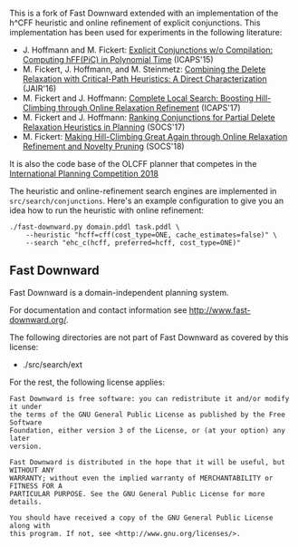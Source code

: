 This is a fork of Fast Downward extended with an implementation of the h^CFF heuristic and online refinement of explicit conjunctions. This implementation has been used for experiments in the following literature:

* J. Hoffmann and M. Fickert: [Explicit Conjunctions w/o Compilation: Computing hFF(PiC) in Polynomial Time](http://fai.cs.uni-saarland.de/hoffmann/papers/icaps15b.pdf) (ICAPS'15)
* M. Fickert, J. Hoffmann, and M. Steinmetz: [Combining the Delete Relaxation with Critical-Path Heuristics: A Direct Characterization](http://fai.cs.uni-saarland.de/hoffmann/papers/jair16.pdf) (JAIR'16)
* M. Fickert and J. Hoffmann: [Complete Local Search: Boosting Hill-Climbing through Online Relaxation Refinement](http://fai.cs.uni-saarland.de/hoffmann/papers/icaps17a.pdf) (ICAPS'17)
* M. Fickert and J. Hoffmann: [Ranking Conjunctions for Partial Delete Relaxation Heuristics in Planning](http://fai.cs.uni-saarland.de/hoffmann/papers/socs17b.pdf) (SOCS'17)
* M. Fickert: [Making Hill-Climbing Great Again through Online Relaxation Refinement and Novelty Pruning](http://fai.cs.uni-saarland.de/fickert/papers/socs18.pdf) (SOCS'18)

It is also the code base of the OLCFF planner that competes in the [International Planning Competition 2018](https://ipc2018-classical.bitbucket.io/)

The heuristic and online-refinement search engines are implemented in `src/search/conjunctions`. Here's an example configuration to give you an idea how to run the heuristic with online refinement:

```
./fast-downward.py domain.pddl task.pddl \
	--heuristic "hcff=cff(cost_type=ONE, cache_estimates=false)" \
	--search "ehc_c(hcff, preferred=hcff, cost_type=ONE)"
```

## Fast Downward

Fast Downward is a domain-independent planning system.

For documentation and contact information see http://www.fast-downward.org/.

The following directories are not part of Fast Downward as covered by this
license:

* ./src/search/ext

For the rest, the following license applies:

```
Fast Downward is free software: you can redistribute it and/or modify it under
the terms of the GNU General Public License as published by the Free Software
Foundation, either version 3 of the License, or (at your option) any later
version.

Fast Downward is distributed in the hope that it will be useful, but WITHOUT ANY
WARRANTY; without even the implied warranty of MERCHANTABILITY or FITNESS FOR A
PARTICULAR PURPOSE. See the GNU General Public License for more details.

You should have received a copy of the GNU General Public License along with
this program. If not, see <http://www.gnu.org/licenses/>.
```
